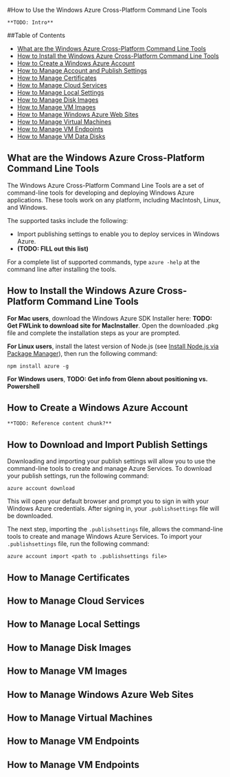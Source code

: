 #How to Use the Windows Azure Cross-Platform Command Line Tools

	**TODO: Intro**

##Table of Contents
* [What are the Windows Azure Cross-Platform Command Line Tools](#Overview)
* [How to Install the Windows Azure Cross-Platform Command Line Tools](#Download)
* [How to Create a Windows Azure Account](#CreateAccount)
* [How to Manage Account and Publish Settings](#Account)
* [How to Manage Certificates](#Certificates)
* [How to Manage Cloud Services](#CloudServices)
* [How to Manage Local Settings](#LocalSettings)
* [How to Manage Disk Images](#DiskImages)
* [How to Manage VM Images](#VMImages)
* [How to Manage Windows Azure Web Sites](#WebSites)
* [How to Manage Virtual Machines](#VMs)
* [How to Manage VM Endpoints](#VMEndpoints)
* [How to Manage VM Data Disks](#VMDataDisks)

<h2 id="Overview">What are the Windows Azure Cross-Platform Command Line Tools</h2>

The Windows Azure Cross-Platform Command Line Tools are a set of command-line tools for developing and deploying Windows Azure applications. These tools work on any platform, including MacIntosh, Linux, and Windows.
 
The supported tasks include the following:

* Import publishing settings to enable you to deploy services in Windows Azure.
* **(TODO: FILL out this list)**

For a complete list of supported commands, type `azure -help` at the command line after installing the tools.

<h2 id="Download">How to Install the Windows Azure Cross-Platform Command Line Tools</h2>

**For Mac users**, download the Windows Azure SDK Installer here: **TODO: Get FWLink to download site for MacInstaller**. Open the downloaded .pkg file and complete the installation steps as your are prompted.

**For Linux users**, install the latest version of Node.js (see [Install Node.js via Package Manager][install-node-linux]), then run the following command:

	npm install azure -g

**For Windows users**, **TODO: Get info from Glenn about positioning vs. Powershell**

<h2 id="CreateAccount">How to Create a Windows Azure Account</h2>

	**TODO: Reference content chunk?**

<h2 id="Account">How to Download and Import Publish Settings</h2>
Downloading and importing your publish settings will allow you to use the command-line tools to create and manage Azure Services. To download your publish settings, run the following command:

	azure account download

This will open your default browser and prompt you to sign in with your Windows Azure credentials. After signing in, your `.publishsettings` file will be downloaded.

The next step, importing the `.publishsettings` file, allows the command-line tools to create and manage Windows Azure Services. To import your `.publishsettings` file, run the following command:

	azure account import <path to .publishsettings file>
  

<h2 id="Certificates">How to Manage Certificates</h2>

<h2 id="CloudServices">How to Manage Cloud Services</h2>

<h2 id="LocalSettings">How to Manage Local Settings</h2>

<h2 id="DiskImages">How to Manage Disk Images</h2>

<h2 id="VMImages">How to Manage VM Images</h2>

<h2 id="WebSites">How to Manage Windows Azure Web Sites</h2>

<h2 id="VMs">How to Manage Virtual Machines</h2>

<h2 id="VMEndpoints">How to Manage VM Endpoints</h2>

<h2 id="VMDataDisks">How to Manage VM Endpoints</h2>

[nodejs-org]: http://nodejs.org/
[install-node-linux]: https://github.com/joyent/node/wiki/Installing-Node.js-via-package-manager